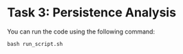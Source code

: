 # Task 3: Persistence Analysis

You can run the code using the following command:
```
bash run_script.sh
```
